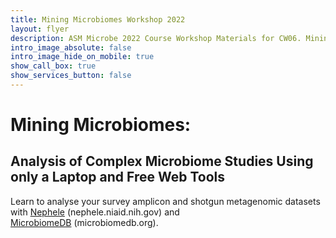 ```yaml
---
title: Mining Microbiomes Workshop 2022
layout: flyer
description: ASM Microbe 2022 Course Workshop Materials for CW06. Mining Microbiomes- Analysis of Complex Microbiome Studies Using only a Laptop and Free Web Tools
intro_image_absolute: false
intro_image_hide_on_mobile: true
show_call_box: true
show_services_button: false
---
```


# Mining Microbiomes:

## Analysis of Complex Microbiome Studies Using only a Laptop and Free Web Tools

Learn to analyse your survey amplicon and shotgun metagenomic datasets with [Nephele](https://nephele.niaid.nih.gov/) (nephele.niaid.nih.gov) and [MicrobiomeDB](https://microbiomedb.org/mbio/app) (microbiomedb.org).

